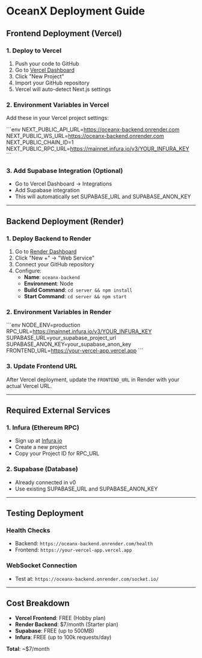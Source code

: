 # OceanX Deployment Guide

## Frontend Deployment (Vercel)

### 1. Deploy to Vercel
1. Push your code to GitHub
2. Go to [Vercel Dashboard](https://vercel.com/dashboard)
3. Click "New Project"
4. Import your GitHub repository
5. Vercel will auto-detect Next.js settings

### 2. Environment Variables in Vercel
Add these in your Vercel project settings:

\`\`\`env
NEXT_PUBLIC_API_URL=https://oceanx-backend.onrender.com
NEXT_PUBLIC_WS_URL=https://oceanx-backend.onrender.com
NEXT_PUBLIC_CHAIN_ID=1
NEXT_PUBLIC_RPC_URL=https://mainnet.infura.io/v3/YOUR_INFURA_KEY
\`\`\`

### 3. Add Supabase Integration (Optional)
- Go to Vercel Dashboard → Integrations
- Add Supabase integration
- This will automatically set SUPABASE_URL and SUPABASE_ANON_KEY

---

## Backend Deployment (Render)

### 1. Deploy Backend to Render
1. Go to [Render Dashboard](https://dashboard.render.com)
2. Click "New +" → "Web Service"
3. Connect your GitHub repository
4. Configure:
   - **Name**: `oceanx-backend`
   - **Environment**: Node
   - **Build Command**: `cd server && npm install`
   - **Start Command**: `cd server && npm start`

### 2. Environment Variables in Render
\`\`\`env
NODE_ENV=production
RPC_URL=https://mainnet.infura.io/v3/YOUR_INFURA_KEY
SUPABASE_URL=your_supabase_project_url
SUPABASE_ANON_KEY=your_supabase_anon_key
FRONTEND_URL=https://your-vercel-app.vercel.app
\`\`\`

### 3. Update Frontend URL
After Vercel deployment, update the `FRONTEND_URL` in Render with your actual Vercel URL.

---

## Required External Services

### 1. Infura (Ethereum RPC)
- Sign up at [Infura.io](https://infura.io)
- Create a new project
- Copy your Project ID for RPC_URL

### 2. Supabase (Database)
- Already connected in v0
- Use existing SUPABASE_URL and SUPABASE_ANON_KEY

---

## Testing Deployment

### Health Checks
- Backend: `https://oceanx-backend.onrender.com/health`
- Frontend: `https://your-vercel-app.vercel.app`

### WebSocket Connection
- Test at: `https://oceanx-backend.onrender.com/socket.io/`

---

## Cost Breakdown
- **Vercel Frontend**: FREE (Hobby plan)
- **Render Backend**: $7/month (Starter plan)
- **Supabase**: FREE (up to 500MB)
- **Infura**: FREE (up to 100k requests/day)

**Total**: ~$7/month

